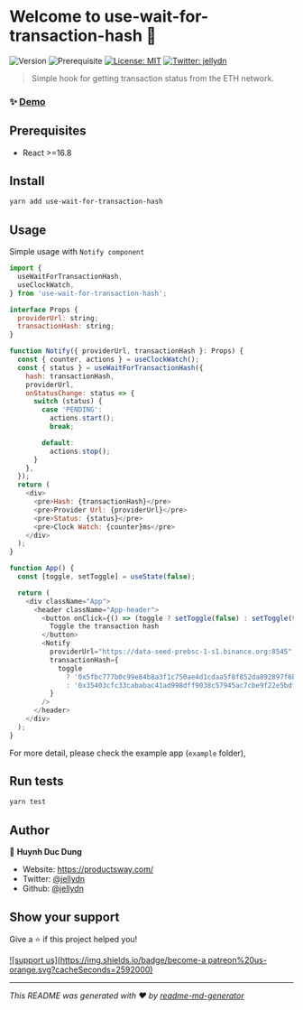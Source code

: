 # Welcome to use-wait-for-transaction-hash 👋

![Version](https://img.shields.io/badge/version-0.0.1-blue.svg?cacheSeconds=2592000)
![Prerequisite](https://img.shields.io/badge/node-%3E%3D10-blue.svg)
[![License: MIT](https://img.shields.io/badge/License-MIT-yellow.svg)](#)
[![Twitter: jellydn](https://img.shields.io/twitter/follow/jellydn.svg?style=social)](https://twitter.com/jellydn)

> Simple hook for getting transaction status from the ETH network.

### ✨ [Demo](https://use-wait-for-transaction-hash.vercel.app/)

## Prerequisites

- React >=16.8

## Install

```sh
yarn add use-wait-for-transaction-hash
```

## Usage

Simple usage with `Notify component`

```js
import {
  useWaitForTransactionHash,
  useClockWatch,
} from 'use-wait-for-transaction-hash';

interface Props {
  providerUrl: string;
  transactionHash: string;
}

function Notify({ providerUrl, transactionHash }: Props) {
  const { counter, actions } = useClockWatch();
  const { status } = useWaitForTransactionHash({
    hash: transactionHash,
    providerUrl,
    onStatusChange: status => {
      switch (status) {
        case 'PENDING':
          actions.start();
          break;

        default:
          actions.stop();
      }
    },
  });
  return (
    <div>
      <pre>Hash: {transactionHash}</pre>
      <pre>Provider Url: {providerUrl}</pre>
      <pre>Status: {status}</pre>
      <pre>Clock Watch: {counter}ms</pre>
    </div>
  );
}

function App() {
  const [toggle, setToggle] = useState(false);

  return (
    <div className="App">
      <header className="App-header">
        <button onClick={() => (toggle ? setToggle(false) : setToggle(true))}>
          Toggle the transaction hash
        </button>
        <Notify
          providerUrl="https://data-seed-prebsc-1-s1.binance.org:8545"
          transactionHash={
            toggle
              ? '0x5fbc777b0c99e84b8a3f1c750ae4d1cdaa5f8f852da892897f6b9cf0ea2f59b5'
              : '0x35403cfc33cababac41ad998dff9038c57945ac7cbe9f22e5bdfbf89a8756bd7'
          }
        />
      </header>
    </div>
  );
}
```

For more detail, please check the example app (`example` folder),

## Run tests

```sh
yarn test
```

## Author

👤 **Huynh Duc Dung**

- Website: https://productsway.com/
- Twitter: [@jellydn](https://twitter.com/jellydn)
- Github: [@jellydn](https://github.com/jellydn)

## Show your support

Give a ⭐️ if this project helped you!

[![support us](https://img.shields.io/badge/become-a patreon%20us-orange.svg?cacheSeconds=2592000)](https://www.patreon.com/jellydn)

---

_This README was generated with ❤️ by [readme-md-generator](https://github.com/kefranabg/readme-md-generator)_
